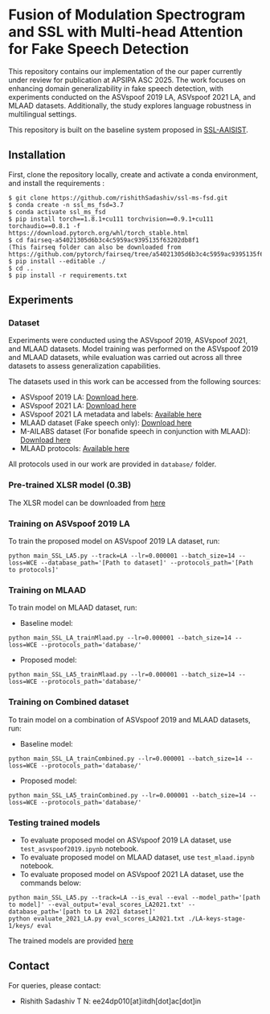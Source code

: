 Fusion of Modulation Spectrogram and SSL with Multi-head Attention for Fake Speech Detection
===============
<!-- This repository contains our implementation of the paper published in the Speaker Odyssey 2022 workshop, "Automatic speaker verification spoofing and deepfake detection using wav2vec 2.0 and data augmentation". This work produced state-of-the-art result on more challenging ASVspoof 2021 LA and DF database.

[Paper link here](https://arxiv.org/abs/2202.12233) -->

This repository contains our implementation of the our paper currently under review for publication at APSIPA ASC 2025. The work focuses on enhancing domain generalizability in fake speech detection, with experiments conducted on the ASVspoof 2019 LA, ASVspoof 2021 LA, and MLAAD datasets. Additionally, the study explores language robustness in multilingual settings.

This repository is built on the baseline system proposed in [SSL-AAISIST](https://github.com/TakHemlata/SSL_Anti-spoofing).

## Installation
First, clone the repository locally, create and activate a conda environment, and install the requirements :
```
$ git clone https://github.com/rishithSadashiv/ssl-ms-fsd.git
$ conda create -n ssl_ms_fsd=3.7
$ conda activate ssl_ms_fsd
$ pip install torch==1.8.1+cu111 torchvision==0.9.1+cu111 torchaudio==0.8.1 -f https://download.pytorch.org/whl/torch_stable.html
$ cd fairseq-a54021305d6b3c4c5959ac9395135f63202db8f1
(This fairseq folder can also be downloaded from https://github.com/pytorch/fairseq/tree/a54021305d6b3c4c5959ac9395135f63202db8f1)
$ pip install --editable ./
$ cd ..
$ pip install -r requirements.txt
```


## Experiments

### Dataset
Experiments were conducted using the ASVspoof 2019, ASVspoof 2021, and MLAAD datasets. Model training was performed on the ASVspoof 2019 and MLAAD datasets, while evaluation was carried out across all three datasets to assess generalization capabilities.

The datasets used in this work can be accessed from the following sources:
- ASVspoof 2019 LA: [Download here](https://datashare.is.ed.ac.uk/handle/10283/3336).
- ASVspoof 2021 LA: [Download here](https://zenodo.org/record/4837263#.YnDIinYzZhE)
- ASVspoof 2021 LA metadata and labels: [Available here](https://www.asvspoof.org/index2021.html)
- MLAAD dataset (Fake speech only): [Download here](https://deepfake-total.com/mlaad)
- M-AILABS dataset (For bonafide speech in conjunction with MLAAD): [Download here](https://github.com/imdatceleste/m-ailabs-dataset)
- MLAAD protocols: [Available here](doi.org/10.5281/zenodo.11593133)


All protocols used in our work are provided in ``` database/ ``` folder. 

### Pre-trained XLSR model (0.3B)
The XLSR model can be downloaded from [here](https://github.com/pytorch/fairseq/tree/main/examples/wav2vec/xlsr)

### Training on ASVspoof 2019 LA
To train the proposed model on ASVspoof 2019 LA dataset, run:
```
python main_SSL_LA5.py --track=LA --lr=0.000001 --batch_size=14 --loss=WCE --database_path='[Path to dataset]' --protocols_path='[Path to protocols]'
```

### Training on MLAAD 
To train model on MLAAD dataset, run:
- Baseline model:
```
python main_SSL_LA_trainMlaad.py --lr=0.000001 --batch_size=14 --loss=WCE --protocols_path='database/'
```
- Proposed model:
```
python main_SSL_LA5_trainMlaad.py --lr=0.000001 --batch_size=14 --loss=WCE --protocols_path='database/'
```


### Training on Combined dataset
To train model on a combination of ASVspoof 2019 and MLAAD datasets, run:
- Baseline model:
```
python main_SSL_LA_trainCombined.py --lr=0.000001 --batch_size=14 --loss=WCE --protocols_path='database/'
```
- Proposed model:
```
python main_SSL_LA5_trainCombined.py --lr=0.000001 --batch_size=14 --loss=WCE --protocols_path='database/'
```




### Testing trained models

- To evaluate proposed model on ASVspoof 2019 LA dataset, use ```test_asvspoof2019.ipynb``` notebook.
- To evaluate proposed model on MLAAD dataset, use ```test_mlaad.ipynb``` notebook.
- To evaluate proposed model on ASVspoof 2021 LA dataset, use the commands below:
```
python main_SSL_LA5.py --track=LA --is_eval --eval --model_path='[path to model]' --eval_output='eval_scores_LA2021.txt' --database_path='[path to LA 2021 dataset]'
python evaluate_2021_LA.py eval_scores_LA2021.txt ./LA-keys-stage-1/keys/ eval
```

The trained models are provided [here](https://drive.google.com/drive/folders/18dWR2b4ektPid4C8HxFMnECm_loSWF_7?usp=sharing)


## Contact
For queries, please contact:
- Rishith Sadashiv T N: ee24dp010[at]iitdh[dot]ac[dot]in
<!-- ## Citation -->
<!-- If you use this code in your research please use the following citation: -->
<!-- ```bibtex

@inproceedings{tak2022automatic,
  title={Automatic speaker verification spoofing and deepfake detection using wav2vec 2.0 and data augmentation},
  author={Tak, Hemlata and Todisco, Massimiliano and Wang, Xin and Jung, Jee-weon and Yamagishi, Junichi and Evans, Nicholas},
  booktitle={The Speaker and Language Recognition Workshop},
  year={2022}
}
``` -->


